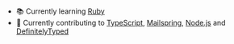 - 📚 Currently learning [Ruby](https://www.ruby-lang.org/en/)
- 📖 Currently contributing to [TypeScript](https://github.com/microsoft/TypeScript), [Mailspring](https://getmailspring.com/), [Node.js](https://github.com/nodejs/node) and [DefinitelyTyped](https://github.com/DefinitelyTyped/DefinitelyTyped)
